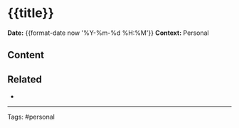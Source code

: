 # {{title}}

**Date:** {{format-date now '%Y-%m-%d %H:%M'}}
**Context:** Personal

## Content

## Related
-

---
Tags: #personal
